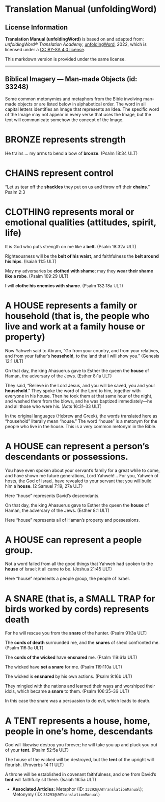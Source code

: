 # Translation Manual (unfoldingWord)

## License Information

**Translation Manual (unfoldingWord)** is based on and adapted from: _unfoldingWord® Translation Academy_, [unfoldingWord](https://unfoldingword.org/utw), 2022, which is licensed under a [CC BY-SA 4.0 license](https://creativecommons.org/licenses/by-sa/4.0/legalcode.en).

This markdown version is provided under the same license.



--------------------------------

## Biblical Imagery — Man-made Objects (id: 33248)

Some common metonymies and metaphors from the Bible involving man\-made objects or are listed below in alphabetical order. The word in all capital letters identifies an Image that represents an Idea. The specific word of the Image may not appear in every verse that uses the Image, but the text will communicate somehow the concept of the Image.

BRONZE represents strength
==========================

He trains … my arms to bend a bow of **bronze**. (Psalm 18:34 ULT)

CHAINS represent control
========================

“Let us tear off the **shackles** they put on us and throw off their **chains**.” Psalm 2:3

CLOTHING represents moral or emotional qualities (attitudes, spirit, life)
==========================================================================

It is God who puts strength on me like a **belt**. (Psalm 18:32a ULT)

Righteousness will be the **belt of his waist**, and faithfulness the **belt around his hips**. (Isaiah 11:5 ULT)

May my adversaries be **clothed with shame**; may they **wear their shame like a robe**. (Psalm 109:29 ULT)

I will **clothe his enemies with shame**. (Psalm 132:18a ULT)

A HOUSE represents a family or household (that is, the people who live and work at a family house or property)
==============================================================================================================

Now Yahweh said to Abram, “Go from your country, and from your relatives, and from your father’s **household**, to the land that I will show you.” (Genesis 12:1 ULT)

On that day, the king Ahasuerus gave to Esther the queen the **house** of Haman, the adversary of the Jews. (Esther 8:1a ULT)

They said, “Believe in the Lord Jesus, and you will be saved, you and your **household**.” They spoke the word of the Lord to him, together with everyone in his house. Then he took them at that same hour of the night, and washed them from the blows, and he was baptized immediately—he and all those who were his. (Acts 16:31–33 ULT)

In the original languages (Hebrew and Greek), the words translated here as “household” literally mean “house.” The word “house” is a metonym for the people who live in the house. This is a very common metonym in the Bible.

A HOUSE can represent a person’s descendants or possessions.
============================================================

You have even spoken about your servant’s family for a great while to come, and have shown me future generations, Lord Yahweh!… For you, Yahweh of hosts, the God of Israel, have revealed to your servant that you will build him a **house**. (2 Samuel 7:19, 27a ULT)

Here “house” represents David’s descendants.

On that day, the king Ahasuerus gave to Esther the queen the **house** of Haman, the adversary of the Jews. (Esther 8:1 ULT)

Here “house” represents all of Haman’s property and possessions.

A HOUSE can represent a people group.
=====================================

Not a word failed from all the good things that Yahweh had spoken to the **house** of Israel; it all came to be. (Joshua 21:45 ULT)

Here “house” represents a people group, the people of Israel.

A SNARE (that is, a SMALL TRAP for birds worked by cords) represents death
==========================================================================

For he will rescue you from the **snare** of the hunter. (Psalm 91:3a ULT)

The **cords of death** surrounded me, and the **snares** of sheol confronted me. (Psalm 116:3a ULT)

The **cords of the wicked** have **ensnared** me. (Psalm 119:61a ULT)

The wicked have **set a snare** for me. (Psalm 119:110a ULT)

The wicked is **ensnared** by his own actions. (Psalm 9:16b ULT)

They mingled with the nations and learned their ways and worshiped their idols, which became **a snare** to them. (Psalm 106:35–36 ULT)

In this case the snare was a persuasion to do evil, which leads to death.

A TENT represents a house, home, people in one’s home, descendants
==================================================================

God will likewise destroy you forever; he will take you up and pluck you out of your **tent**. (Psalm 52:5a ULT)

The house of the wicked will be destroyed, but the **tent** of the upright will flourish. (Proverbs 14:11 ULT)

A throne will be established in covenant faithfulness, and one from David’s **tent** will faithfully sit there. (Isaiah 16:5a ULT)

* **Associated Articles:** Metaphor (ID: `33292@UWTranslationManual`); Metonymy (ID: `33293@UWTranslationManual`)

